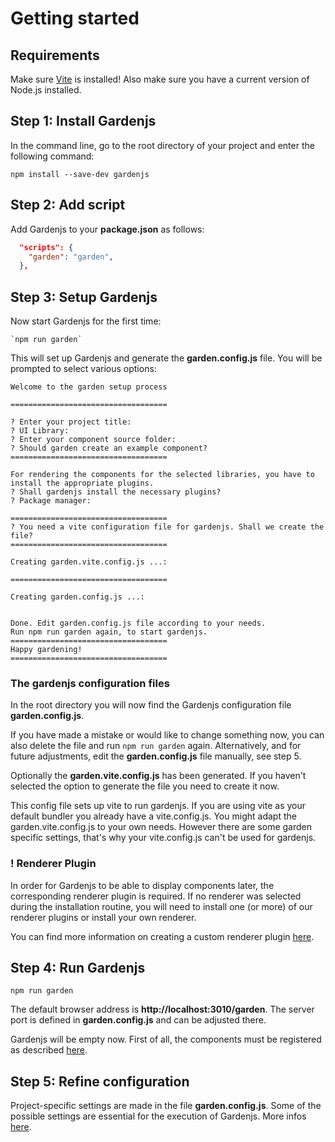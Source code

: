 # Getting started

## Requirements

Make sure <a href="https://vitejs.dev/" target="_blank">Vite</a> is installed! Also make sure you have a current version of Node.js installed.  

## Step 1: Install Gardenjs

In the command line, go to the root directory of your project and enter the following command:

```console
npm install --save-dev gardenjs
```

## Step 2: Add script

Add Gardenjs to your **package.json** as follows:

```json
  "scripts": {
    "garden": "garden",
  },
```

## Step 3: Setup Gardenjs

Now start Gardenjs for the first time:

```console
`npm run garden`
```

This will set up Gardenjs and generate the **garden.config.js** file. You will be prompted to select various options:

```console
Welcome to the garden setup process

===================================

? Enter your project title: 
? UI Library: 
? Enter your component source folder: 
? Should garden create an example component? 
===================================

For rendering the components for the selected libraries, you have to install the appropriate plugins.
? Shall gardenjs install the necessary plugins?
? Package manager: 

===================================
? You need a vite configuration file for gardenjs. Shall we create the file? 
===================================

Creating garden.vite.config.js ...:

===================================

Creating garden.config.js ...:


Done. Edit garden.config.js file according to your needs.
Run npm run garden again, to start gardenjs.
===================================
Happy gardening!
===================================
```

### The gardenjs configuration files

In the root directory you will now find the Gardenjs configuration file **garden.config.js**.

If you have made a mistake or would like to change something now, you can also delete the file and run `npm run garden` again. Alternatively, and for future adjustments, edit the **garden.config.js** file manually, see step 5.

Optionally the **garden.vite.config.js** has been generated. If you haven't selected the option to generate the file you need to create it now.

This config file sets up vite to run gardenjs. If you are using vite as your default bundler you already have a vite.config.js. You might adapt the garden.vite.config.js to your own needs. However there are some garden specific settings, that's why your vite.config.js can't be used for gardenjs.

### ! Renderer Plugin

In order for Gardenjs to be able to display components later, the corresponding renderer plugin is required. If no renderer was selected during the installation routine, you will need to install one (or more) of our renderer plugins or install your own renderer.

You can find more information on creating a custom renderer plugin <a href="/docs/renderer">here</a>.

## Step 4: Run Gardenjs

```console
npm run garden
```

The default browser address is **http://localhost:3010/garden**. The server port is defined in **garden.config.js** and can be adjusted there.

Gardenjs will be empty now. First of all, the components must be registered as described <a href="/docs/get-started/examples">here</a>.

## Step 5: Refine configuration

Project-specific settings are made in the file **garden.config.js**. Some of the possible settings are essential for the execution of Gardenjs. More infos <a href="/docs/get-started/settings">here</a>.